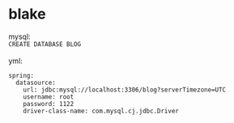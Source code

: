 # blake
mysql:<br />`CREATE DATABASE BLOG`  
<br/>yml:
```
spring:
  datasource:
    url: jdbc:mysql://localhost:3306/blog?serverTimezone=UTC
    username: root
    password: 1122
    driver-class-name: com.mysql.cj.jdbc.Driver
```
